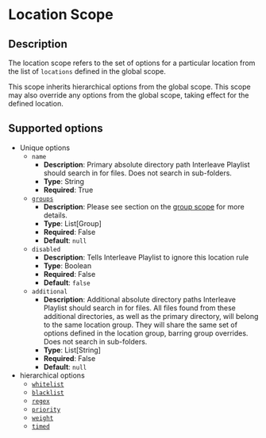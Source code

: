 # Location Scope

## Description

The location scope refers to the set of options for a particular location from the list of
`locations` defined in the global scope.

This scope inherits hierarchical options from
the global scope. This scope may also override any options from the global scope, taking
effect for the defined location.

## Supported options

* Unique options
    * `name`
        * **Description**: Primary absolute directory path Interleave Playlist should
search in for files. Does not search in sub-folders.
        * **Type**: String
        * **Required**: True
    * [`groups`](/input/scope/group-scope)
        * **Description**: Please see section on the [group scope](/input/scope/group-scope)
for more details.
        * **Type**: List[Group]
        * **Required**: False
        * **Default**: `null`
    * `disabled`
        * **Description**: Tells Interleave Playlist to ignore this location rule
        * **Type**: Boolean
        * **Required**: False
        * **Default**: `false`
    * `additional`
        * **Description**: Additional absolute directory paths Interleave Playlist should search
in for files. All files found from these additional directories, as well as the primary directory,
will belong to the same location group. They will share the same set of options defined
in the location group, barring group overrides. Does not search in sub-folders.
        * **Type**: List[String]
        * **Required**: False
        * **Default**: `null`
* hierarchical options
    * [`whitelist`](/input/option/blackwhitelist)
    * [`blacklist`](/input/option/blackwhitelist)
    * [`regex`](/input/option/regex)
    * [`priority`](/input/option/priority)
    * [`weight`](/input/option/weight)
    * [`timed`](/input/option/timed)
